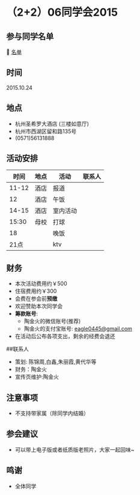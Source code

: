 # （2+2）06同学会2015
## 参与同学名单
 :bell: [名单](statistics.md)

## 时间
2015.10.24

## 地点
- 杭州圣希罗大酒店 (三楼如意厅)
- 杭州市西湖区留和路135号
- (0571)56131888

## 活动安排
时间|地点|活动|联系人
---|---|---|---
11-12|酒店|报道|
12|酒店|午饭|
14-15|酒店|室内活动|
15:30|母校|打球|
18||晚饭|
21点||ktv|

## 财务
- 本次活动费用约￥500
- 住宿费用约￥300
- 会费在参会前**预缴**
- 欢迎赞助本次同学会
- **筹款账号**:
  - 陶金火的微信账号(推荐)
  - 陶金火的支付宝账号: eagle0445@gmail.com
- 在活动后公布各项支出，剩余的经费会退还

##联系人
- 策划: 陈锦周,白鑫,朱丽霞,黄代华等
- 财务：陶金火
- 宣传页维护:陶金火

## 注意事项
- 不支持带家属（除同学内结婚）

## 参会建议
- 可以带上电子版或者纸质版老照片，大家一起回味~

## 鸣谢
- 全体同学

